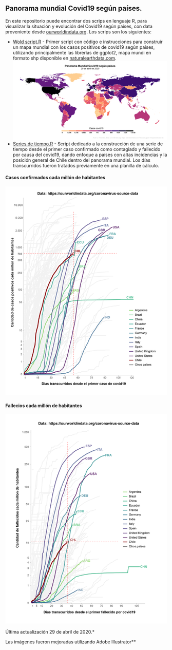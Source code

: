 ## Panorama mundial Covid19 según países.
En este repositorio puede encontrar dos scrips en lenguaje R, para visualizar la situación y evolución del Covid19 según países, con data proveniente desde [ourworldindata.org](https://ourworldindata.org/coronavirus-source-data). Los scrips son los siguientes:
* [Wold script.R](https://github.com/luis-fernandezt/Panorama-mundial-covid19-segun-paises/blob/master/R/Wold_script.R) - Primer script con código e instrucciones para construir un mapa mundial con los casos positivos de covid19 según países, utilizando principalmente las librerías de ggplot2, mapa mundi en formato shp disponible en [naturalearthdata.com](https://www.naturalearthdata.com/downloads/10m-cultural-vectors/).
![mapa](https://raw.githubusercontent.com/luis-fernandezt/Panorama-mundial-covid19-segun-paises/master/Graficos/Situacion_mundial_covid19-01.png)
* [ Series de tiempo.R](https://github.com/luis-fernandezt/Panorama-mundial-covid19-segun-paises/blob/master/R/Series_de_tiempo.R) - Script dedicado a la construcción de una serie de tiempo desde el primer caso confirmado como contagiado y fallecido por causa del covid19, dando enfoque a países con altas incidencias y la posición general de Chile dentro del panorama mundial. Los días transcurridos  fueron tratados previamente en una planilla de cálculo. 
#### **Casos confirmados cada millón de habitantes**
![casos_mill](https://raw.githubusercontent.com/luis-fernandezt/Panorama-mundial-covid19-segun-paises/master/Graficos/total_cases_per_million-01.png)
#### **Fallecios cada millón de habitantes**
![fall_mill](https://raw.githubusercontent.com/luis-fernandezt/Panorama-mundial-covid19-segun-paises/master/Graficos/total_deaths_per_million-01.png)

Última actualización 29 de abril de 2020.*

Las imágenes fueron mejoradas utilizando Adobe Illustrator**
